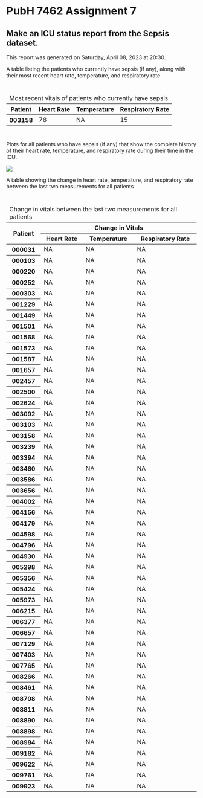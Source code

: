PubH 7462 Assignment 7
================

## Make an ICU status report from the Sepsis dataset.

This report was generated on Saturday, April 08, 2023 at 20:30.

A table listing the patients who currently have sepsis (if any), along
with their most recent heart rate, temperature, and respiratory rate

<div id="zhnpcrwrsp" style="padding-left:0px;padding-right:0px;padding-top:10px;padding-bottom:10px;overflow-x:auto;overflow-y:auto;width:auto;height:auto;">
<style>html {
  font-family: -apple-system, BlinkMacSystemFont, 'Segoe UI', Roboto, Oxygen, Ubuntu, Cantarell, 'Helvetica Neue', 'Fira Sans', 'Droid Sans', Arial, sans-serif;
}

#zhnpcrwrsp .gt_table {
  display: table;
  border-collapse: collapse;
  margin-left: auto;
  margin-right: auto;
  color: #333333;
  font-size: 16px;
  font-weight: normal;
  font-style: normal;
  background-color: #FFFFFF;
  width: auto;
  border-top-style: solid;
  border-top-width: 2px;
  border-top-color: #A8A8A8;
  border-right-style: none;
  border-right-width: 2px;
  border-right-color: #D3D3D3;
  border-bottom-style: solid;
  border-bottom-width: 2px;
  border-bottom-color: #A8A8A8;
  border-left-style: none;
  border-left-width: 2px;
  border-left-color: #D3D3D3;
}

#zhnpcrwrsp .gt_heading {
  background-color: #FFFFFF;
  text-align: center;
  border-bottom-color: #FFFFFF;
  border-left-style: none;
  border-left-width: 1px;
  border-left-color: #D3D3D3;
  border-right-style: none;
  border-right-width: 1px;
  border-right-color: #D3D3D3;
}

#zhnpcrwrsp .gt_caption {
  padding-top: 4px;
  padding-bottom: 4px;
}

#zhnpcrwrsp .gt_title {
  color: #333333;
  font-size: 125%;
  font-weight: initial;
  padding-top: 4px;
  padding-bottom: 4px;
  padding-left: 5px;
  padding-right: 5px;
  border-bottom-color: #FFFFFF;
  border-bottom-width: 0;
}

#zhnpcrwrsp .gt_subtitle {
  color: #333333;
  font-size: 85%;
  font-weight: initial;
  padding-top: 0;
  padding-bottom: 6px;
  padding-left: 5px;
  padding-right: 5px;
  border-top-color: #FFFFFF;
  border-top-width: 0;
}

#zhnpcrwrsp .gt_bottom_border {
  border-bottom-style: solid;
  border-bottom-width: 2px;
  border-bottom-color: #D3D3D3;
}

#zhnpcrwrsp .gt_col_headings {
  border-top-style: solid;
  border-top-width: 2px;
  border-top-color: #D3D3D3;
  border-bottom-style: solid;
  border-bottom-width: 2px;
  border-bottom-color: #D3D3D3;
  border-left-style: none;
  border-left-width: 1px;
  border-left-color: #D3D3D3;
  border-right-style: none;
  border-right-width: 1px;
  border-right-color: #D3D3D3;
}

#zhnpcrwrsp .gt_col_heading {
  color: #333333;
  background-color: #FFFFFF;
  font-size: 100%;
  font-weight: normal;
  text-transform: inherit;
  border-left-style: none;
  border-left-width: 1px;
  border-left-color: #D3D3D3;
  border-right-style: none;
  border-right-width: 1px;
  border-right-color: #D3D3D3;
  vertical-align: bottom;
  padding-top: 5px;
  padding-bottom: 6px;
  padding-left: 5px;
  padding-right: 5px;
  overflow-x: hidden;
}

#zhnpcrwrsp .gt_column_spanner_outer {
  color: #333333;
  background-color: #FFFFFF;
  font-size: 100%;
  font-weight: normal;
  text-transform: inherit;
  padding-top: 0;
  padding-bottom: 0;
  padding-left: 4px;
  padding-right: 4px;
}

#zhnpcrwrsp .gt_column_spanner_outer:first-child {
  padding-left: 0;
}

#zhnpcrwrsp .gt_column_spanner_outer:last-child {
  padding-right: 0;
}

#zhnpcrwrsp .gt_column_spanner {
  border-bottom-style: solid;
  border-bottom-width: 2px;
  border-bottom-color: #D3D3D3;
  vertical-align: bottom;
  padding-top: 5px;
  padding-bottom: 5px;
  overflow-x: hidden;
  display: inline-block;
  width: 100%;
}

#zhnpcrwrsp .gt_group_heading {
  padding-top: 8px;
  padding-bottom: 8px;
  padding-left: 5px;
  padding-right: 5px;
  color: #333333;
  background-color: #FFFFFF;
  font-size: 100%;
  font-weight: initial;
  text-transform: inherit;
  border-top-style: solid;
  border-top-width: 2px;
  border-top-color: #D3D3D3;
  border-bottom-style: solid;
  border-bottom-width: 2px;
  border-bottom-color: #D3D3D3;
  border-left-style: none;
  border-left-width: 1px;
  border-left-color: #D3D3D3;
  border-right-style: none;
  border-right-width: 1px;
  border-right-color: #D3D3D3;
  vertical-align: middle;
  text-align: left;
}

#zhnpcrwrsp .gt_empty_group_heading {
  padding: 0.5px;
  color: #333333;
  background-color: #FFFFFF;
  font-size: 100%;
  font-weight: initial;
  border-top-style: solid;
  border-top-width: 2px;
  border-top-color: #D3D3D3;
  border-bottom-style: solid;
  border-bottom-width: 2px;
  border-bottom-color: #D3D3D3;
  vertical-align: middle;
}

#zhnpcrwrsp .gt_from_md > :first-child {
  margin-top: 0;
}

#zhnpcrwrsp .gt_from_md > :last-child {
  margin-bottom: 0;
}

#zhnpcrwrsp .gt_row {
  padding-top: 8px;
  padding-bottom: 8px;
  padding-left: 5px;
  padding-right: 5px;
  margin: 10px;
  border-top-style: solid;
  border-top-width: 1px;
  border-top-color: #D3D3D3;
  border-left-style: none;
  border-left-width: 1px;
  border-left-color: #D3D3D3;
  border-right-style: none;
  border-right-width: 1px;
  border-right-color: #D3D3D3;
  vertical-align: middle;
  overflow-x: hidden;
}

#zhnpcrwrsp .gt_stub {
  color: #333333;
  background-color: #FFFFFF;
  font-size: 100%;
  font-weight: initial;
  text-transform: inherit;
  border-right-style: solid;
  border-right-width: 2px;
  border-right-color: #D3D3D3;
  padding-left: 5px;
  padding-right: 5px;
}

#zhnpcrwrsp .gt_stub_row_group {
  color: #333333;
  background-color: #FFFFFF;
  font-size: 100%;
  font-weight: initial;
  text-transform: inherit;
  border-right-style: solid;
  border-right-width: 2px;
  border-right-color: #D3D3D3;
  padding-left: 5px;
  padding-right: 5px;
  vertical-align: top;
}

#zhnpcrwrsp .gt_row_group_first td {
  border-top-width: 2px;
}

#zhnpcrwrsp .gt_summary_row {
  color: #333333;
  background-color: #FFFFFF;
  text-transform: inherit;
  padding-top: 8px;
  padding-bottom: 8px;
  padding-left: 5px;
  padding-right: 5px;
}

#zhnpcrwrsp .gt_first_summary_row {
  border-top-style: solid;
  border-top-color: #D3D3D3;
}

#zhnpcrwrsp .gt_first_summary_row.thick {
  border-top-width: 2px;
}

#zhnpcrwrsp .gt_last_summary_row {
  padding-top: 8px;
  padding-bottom: 8px;
  padding-left: 5px;
  padding-right: 5px;
  border-bottom-style: solid;
  border-bottom-width: 2px;
  border-bottom-color: #D3D3D3;
}

#zhnpcrwrsp .gt_grand_summary_row {
  color: #333333;
  background-color: #FFFFFF;
  text-transform: inherit;
  padding-top: 8px;
  padding-bottom: 8px;
  padding-left: 5px;
  padding-right: 5px;
}

#zhnpcrwrsp .gt_first_grand_summary_row {
  padding-top: 8px;
  padding-bottom: 8px;
  padding-left: 5px;
  padding-right: 5px;
  border-top-style: double;
  border-top-width: 6px;
  border-top-color: #D3D3D3;
}

#zhnpcrwrsp .gt_striped {
  background-color: rgba(128, 128, 128, 0.05);
}

#zhnpcrwrsp .gt_table_body {
  border-top-style: solid;
  border-top-width: 2px;
  border-top-color: #D3D3D3;
  border-bottom-style: solid;
  border-bottom-width: 2px;
  border-bottom-color: #D3D3D3;
}

#zhnpcrwrsp .gt_footnotes {
  color: #333333;
  background-color: #FFFFFF;
  border-bottom-style: none;
  border-bottom-width: 2px;
  border-bottom-color: #D3D3D3;
  border-left-style: none;
  border-left-width: 2px;
  border-left-color: #D3D3D3;
  border-right-style: none;
  border-right-width: 2px;
  border-right-color: #D3D3D3;
}

#zhnpcrwrsp .gt_footnote {
  margin: 0px;
  font-size: 90%;
  padding-left: 4px;
  padding-right: 4px;
  padding-left: 5px;
  padding-right: 5px;
}

#zhnpcrwrsp .gt_sourcenotes {
  color: #333333;
  background-color: #FFFFFF;
  border-bottom-style: none;
  border-bottom-width: 2px;
  border-bottom-color: #D3D3D3;
  border-left-style: none;
  border-left-width: 2px;
  border-left-color: #D3D3D3;
  border-right-style: none;
  border-right-width: 2px;
  border-right-color: #D3D3D3;
}

#zhnpcrwrsp .gt_sourcenote {
  font-size: 90%;
  padding-top: 4px;
  padding-bottom: 4px;
  padding-left: 5px;
  padding-right: 5px;
}

#zhnpcrwrsp .gt_left {
  text-align: left;
}

#zhnpcrwrsp .gt_center {
  text-align: center;
}

#zhnpcrwrsp .gt_right {
  text-align: right;
  font-variant-numeric: tabular-nums;
}

#zhnpcrwrsp .gt_font_normal {
  font-weight: normal;
}

#zhnpcrwrsp .gt_font_bold {
  font-weight: bold;
}

#zhnpcrwrsp .gt_font_italic {
  font-style: italic;
}

#zhnpcrwrsp .gt_super {
  font-size: 65%;
}

#zhnpcrwrsp .gt_footnote_marks {
  font-style: italic;
  font-weight: normal;
  font-size: 75%;
  vertical-align: 0.4em;
}

#zhnpcrwrsp .gt_asterisk {
  font-size: 100%;
  vertical-align: 0;
}

#zhnpcrwrsp .gt_indent_1 {
  text-indent: 5px;
}

#zhnpcrwrsp .gt_indent_2 {
  text-indent: 10px;
}

#zhnpcrwrsp .gt_indent_3 {
  text-indent: 15px;
}

#zhnpcrwrsp .gt_indent_4 {
  text-indent: 20px;
}

#zhnpcrwrsp .gt_indent_5 {
  text-indent: 25px;
}
</style>
<table class="gt_table">
  <thead class="gt_header">
    <tr>
      <td colspan="4" class="gt_heading gt_title gt_font_normal gt_bottom_border" style>Most recent vitals of patients who currently have sepsis</td>
    </tr>
    
  </thead>
  <thead class="gt_col_headings">
    <tr>
      <th class="gt_col_heading gt_columns_bottom_border gt_left" rowspan="1" colspan="1" scope="col" id="Patient">Patient</th>
      <th class="gt_col_heading gt_columns_bottom_border gt_right" rowspan="1" colspan="1" scope="col" id="Heart Rate">Heart Rate</th>
      <th class="gt_col_heading gt_columns_bottom_border gt_right" rowspan="1" colspan="1" scope="col" id="Temperature">Temperature</th>
      <th class="gt_col_heading gt_columns_bottom_border gt_right" rowspan="1" colspan="1" scope="col" id="Respiratory Rate">Respiratory Rate</th>
    </tr>
  </thead>
  <tbody class="gt_table_body">
    <tr><th id="stub_1_1" scope="row" class="gt_row gt_right gt_stub">003158</th>
<td headers="stub_1_1 HR" class="gt_row gt_right">78</td>
<td headers="stub_1_1 Temp" class="gt_row gt_right">NA</td>
<td headers="stub_1_1 Resp" class="gt_row gt_right">15</td></tr>
  </tbody>
  
  
</table>
</div>

Plots for all patients who have sepsis (if any) that show the complete
history of their heart rate, temperature, and respiratory rate during
their time in the ICU.

![](README_files/figure-commonmark/unnamed-chunk-4-1.png)

A table showing the change in heart rate, temperature, and respiratory
rate between the last two measurements for all patients

<div id="hikalrqwod" style="padding-left:0px;padding-right:0px;padding-top:10px;padding-bottom:10px;overflow-x:auto;overflow-y:auto;width:auto;height:auto;">
<style>html {
  font-family: -apple-system, BlinkMacSystemFont, 'Segoe UI', Roboto, Oxygen, Ubuntu, Cantarell, 'Helvetica Neue', 'Fira Sans', 'Droid Sans', Arial, sans-serif;
}

#hikalrqwod .gt_table {
  display: table;
  border-collapse: collapse;
  margin-left: auto;
  margin-right: auto;
  color: #333333;
  font-size: 16px;
  font-weight: normal;
  font-style: normal;
  background-color: #FFFFFF;
  width: auto;
  border-top-style: solid;
  border-top-width: 2px;
  border-top-color: #A8A8A8;
  border-right-style: none;
  border-right-width: 2px;
  border-right-color: #D3D3D3;
  border-bottom-style: solid;
  border-bottom-width: 2px;
  border-bottom-color: #A8A8A8;
  border-left-style: none;
  border-left-width: 2px;
  border-left-color: #D3D3D3;
}

#hikalrqwod .gt_heading {
  background-color: #FFFFFF;
  text-align: center;
  border-bottom-color: #FFFFFF;
  border-left-style: none;
  border-left-width: 1px;
  border-left-color: #D3D3D3;
  border-right-style: none;
  border-right-width: 1px;
  border-right-color: #D3D3D3;
}

#hikalrqwod .gt_caption {
  padding-top: 4px;
  padding-bottom: 4px;
}

#hikalrqwod .gt_title {
  color: #333333;
  font-size: 125%;
  font-weight: initial;
  padding-top: 4px;
  padding-bottom: 4px;
  padding-left: 5px;
  padding-right: 5px;
  border-bottom-color: #FFFFFF;
  border-bottom-width: 0;
}

#hikalrqwod .gt_subtitle {
  color: #333333;
  font-size: 85%;
  font-weight: initial;
  padding-top: 0;
  padding-bottom: 6px;
  padding-left: 5px;
  padding-right: 5px;
  border-top-color: #FFFFFF;
  border-top-width: 0;
}

#hikalrqwod .gt_bottom_border {
  border-bottom-style: solid;
  border-bottom-width: 2px;
  border-bottom-color: #D3D3D3;
}

#hikalrqwod .gt_col_headings {
  border-top-style: solid;
  border-top-width: 2px;
  border-top-color: #D3D3D3;
  border-bottom-style: solid;
  border-bottom-width: 2px;
  border-bottom-color: #D3D3D3;
  border-left-style: none;
  border-left-width: 1px;
  border-left-color: #D3D3D3;
  border-right-style: none;
  border-right-width: 1px;
  border-right-color: #D3D3D3;
}

#hikalrqwod .gt_col_heading {
  color: #333333;
  background-color: #FFFFFF;
  font-size: 100%;
  font-weight: normal;
  text-transform: inherit;
  border-left-style: none;
  border-left-width: 1px;
  border-left-color: #D3D3D3;
  border-right-style: none;
  border-right-width: 1px;
  border-right-color: #D3D3D3;
  vertical-align: bottom;
  padding-top: 5px;
  padding-bottom: 6px;
  padding-left: 5px;
  padding-right: 5px;
  overflow-x: hidden;
}

#hikalrqwod .gt_column_spanner_outer {
  color: #333333;
  background-color: #FFFFFF;
  font-size: 100%;
  font-weight: normal;
  text-transform: inherit;
  padding-top: 0;
  padding-bottom: 0;
  padding-left: 4px;
  padding-right: 4px;
}

#hikalrqwod .gt_column_spanner_outer:first-child {
  padding-left: 0;
}

#hikalrqwod .gt_column_spanner_outer:last-child {
  padding-right: 0;
}

#hikalrqwod .gt_column_spanner {
  border-bottom-style: solid;
  border-bottom-width: 2px;
  border-bottom-color: #D3D3D3;
  vertical-align: bottom;
  padding-top: 5px;
  padding-bottom: 5px;
  overflow-x: hidden;
  display: inline-block;
  width: 100%;
}

#hikalrqwod .gt_group_heading {
  padding-top: 8px;
  padding-bottom: 8px;
  padding-left: 5px;
  padding-right: 5px;
  color: #333333;
  background-color: #FFFFFF;
  font-size: 100%;
  font-weight: initial;
  text-transform: inherit;
  border-top-style: solid;
  border-top-width: 2px;
  border-top-color: #D3D3D3;
  border-bottom-style: solid;
  border-bottom-width: 2px;
  border-bottom-color: #D3D3D3;
  border-left-style: none;
  border-left-width: 1px;
  border-left-color: #D3D3D3;
  border-right-style: none;
  border-right-width: 1px;
  border-right-color: #D3D3D3;
  vertical-align: middle;
  text-align: left;
}

#hikalrqwod .gt_empty_group_heading {
  padding: 0.5px;
  color: #333333;
  background-color: #FFFFFF;
  font-size: 100%;
  font-weight: initial;
  border-top-style: solid;
  border-top-width: 2px;
  border-top-color: #D3D3D3;
  border-bottom-style: solid;
  border-bottom-width: 2px;
  border-bottom-color: #D3D3D3;
  vertical-align: middle;
}

#hikalrqwod .gt_from_md > :first-child {
  margin-top: 0;
}

#hikalrqwod .gt_from_md > :last-child {
  margin-bottom: 0;
}

#hikalrqwod .gt_row {
  padding-top: 8px;
  padding-bottom: 8px;
  padding-left: 5px;
  padding-right: 5px;
  margin: 10px;
  border-top-style: solid;
  border-top-width: 1px;
  border-top-color: #D3D3D3;
  border-left-style: none;
  border-left-width: 1px;
  border-left-color: #D3D3D3;
  border-right-style: none;
  border-right-width: 1px;
  border-right-color: #D3D3D3;
  vertical-align: middle;
  overflow-x: hidden;
}

#hikalrqwod .gt_stub {
  color: #333333;
  background-color: #FFFFFF;
  font-size: 100%;
  font-weight: initial;
  text-transform: inherit;
  border-right-style: solid;
  border-right-width: 2px;
  border-right-color: #D3D3D3;
  padding-left: 5px;
  padding-right: 5px;
}

#hikalrqwod .gt_stub_row_group {
  color: #333333;
  background-color: #FFFFFF;
  font-size: 100%;
  font-weight: initial;
  text-transform: inherit;
  border-right-style: solid;
  border-right-width: 2px;
  border-right-color: #D3D3D3;
  padding-left: 5px;
  padding-right: 5px;
  vertical-align: top;
}

#hikalrqwod .gt_row_group_first td {
  border-top-width: 2px;
}

#hikalrqwod .gt_summary_row {
  color: #333333;
  background-color: #FFFFFF;
  text-transform: inherit;
  padding-top: 8px;
  padding-bottom: 8px;
  padding-left: 5px;
  padding-right: 5px;
}

#hikalrqwod .gt_first_summary_row {
  border-top-style: solid;
  border-top-color: #D3D3D3;
}

#hikalrqwod .gt_first_summary_row.thick {
  border-top-width: 2px;
}

#hikalrqwod .gt_last_summary_row {
  padding-top: 8px;
  padding-bottom: 8px;
  padding-left: 5px;
  padding-right: 5px;
  border-bottom-style: solid;
  border-bottom-width: 2px;
  border-bottom-color: #D3D3D3;
}

#hikalrqwod .gt_grand_summary_row {
  color: #333333;
  background-color: #FFFFFF;
  text-transform: inherit;
  padding-top: 8px;
  padding-bottom: 8px;
  padding-left: 5px;
  padding-right: 5px;
}

#hikalrqwod .gt_first_grand_summary_row {
  padding-top: 8px;
  padding-bottom: 8px;
  padding-left: 5px;
  padding-right: 5px;
  border-top-style: double;
  border-top-width: 6px;
  border-top-color: #D3D3D3;
}

#hikalrqwod .gt_striped {
  background-color: rgba(128, 128, 128, 0.05);
}

#hikalrqwod .gt_table_body {
  border-top-style: solid;
  border-top-width: 2px;
  border-top-color: #D3D3D3;
  border-bottom-style: solid;
  border-bottom-width: 2px;
  border-bottom-color: #D3D3D3;
}

#hikalrqwod .gt_footnotes {
  color: #333333;
  background-color: #FFFFFF;
  border-bottom-style: none;
  border-bottom-width: 2px;
  border-bottom-color: #D3D3D3;
  border-left-style: none;
  border-left-width: 2px;
  border-left-color: #D3D3D3;
  border-right-style: none;
  border-right-width: 2px;
  border-right-color: #D3D3D3;
}

#hikalrqwod .gt_footnote {
  margin: 0px;
  font-size: 90%;
  padding-left: 4px;
  padding-right: 4px;
  padding-left: 5px;
  padding-right: 5px;
}

#hikalrqwod .gt_sourcenotes {
  color: #333333;
  background-color: #FFFFFF;
  border-bottom-style: none;
  border-bottom-width: 2px;
  border-bottom-color: #D3D3D3;
  border-left-style: none;
  border-left-width: 2px;
  border-left-color: #D3D3D3;
  border-right-style: none;
  border-right-width: 2px;
  border-right-color: #D3D3D3;
}

#hikalrqwod .gt_sourcenote {
  font-size: 90%;
  padding-top: 4px;
  padding-bottom: 4px;
  padding-left: 5px;
  padding-right: 5px;
}

#hikalrqwod .gt_left {
  text-align: left;
}

#hikalrqwod .gt_center {
  text-align: center;
}

#hikalrqwod .gt_right {
  text-align: right;
  font-variant-numeric: tabular-nums;
}

#hikalrqwod .gt_font_normal {
  font-weight: normal;
}

#hikalrqwod .gt_font_bold {
  font-weight: bold;
}

#hikalrqwod .gt_font_italic {
  font-style: italic;
}

#hikalrqwod .gt_super {
  font-size: 65%;
}

#hikalrqwod .gt_footnote_marks {
  font-style: italic;
  font-weight: normal;
  font-size: 75%;
  vertical-align: 0.4em;
}

#hikalrqwod .gt_asterisk {
  font-size: 100%;
  vertical-align: 0;
}

#hikalrqwod .gt_indent_1 {
  text-indent: 5px;
}

#hikalrqwod .gt_indent_2 {
  text-indent: 10px;
}

#hikalrqwod .gt_indent_3 {
  text-indent: 15px;
}

#hikalrqwod .gt_indent_4 {
  text-indent: 20px;
}

#hikalrqwod .gt_indent_5 {
  text-indent: 25px;
}
</style>
<table class="gt_table">
  <thead class="gt_header">
    <tr>
      <td colspan="4" class="gt_heading gt_title gt_font_normal gt_bottom_border" style>Change in vitals between the last two measurements for all patients</td>
    </tr>
    
  </thead>
  <thead class="gt_col_headings">
    <tr>
      <th class="gt_col_heading gt_columns_bottom_border gt_left" rowspan="2" colspan="1" scope="col" id="Patient">Patient</th>
      <th class="gt_center gt_columns_top_border gt_column_spanner_outer" rowspan="1" colspan="3" scope="colgroup" id="Change in Vitals">
        <span class="gt_column_spanner">Change in Vitals</span>
      </th>
    </tr>
    <tr>
      <th class="gt_col_heading gt_columns_bottom_border gt_right" rowspan="1" colspan="1" scope="col" id="Heart Rate">Heart Rate</th>
      <th class="gt_col_heading gt_columns_bottom_border gt_right" rowspan="1" colspan="1" scope="col" id="Temperature">Temperature</th>
      <th class="gt_col_heading gt_columns_bottom_border gt_right" rowspan="1" colspan="1" scope="col" id="Respiratory Rate">Respiratory Rate</th>
    </tr>
  </thead>
  <tbody class="gt_table_body">
    <tr><th id="stub_1_1" scope="row" class="gt_row gt_right gt_stub">000031</th>
<td headers="stub_1_1 HR_diff" class="gt_row gt_right">NA</td>
<td headers="stub_1_1 Temp_diff" class="gt_row gt_right">NA</td>
<td headers="stub_1_1 Resp_diff" class="gt_row gt_right">NA</td></tr>
    <tr><th id="stub_1_2" scope="row" class="gt_row gt_right gt_stub">000103</th>
<td headers="stub_1_2 HR_diff" class="gt_row gt_right">NA</td>
<td headers="stub_1_2 Temp_diff" class="gt_row gt_right">NA</td>
<td headers="stub_1_2 Resp_diff" class="gt_row gt_right">NA</td></tr>
    <tr><th id="stub_1_3" scope="row" class="gt_row gt_right gt_stub">000220</th>
<td headers="stub_1_3 HR_diff" class="gt_row gt_right">NA</td>
<td headers="stub_1_3 Temp_diff" class="gt_row gt_right">NA</td>
<td headers="stub_1_3 Resp_diff" class="gt_row gt_right">NA</td></tr>
    <tr><th id="stub_1_4" scope="row" class="gt_row gt_right gt_stub">000252</th>
<td headers="stub_1_4 HR_diff" class="gt_row gt_right">NA</td>
<td headers="stub_1_4 Temp_diff" class="gt_row gt_right">NA</td>
<td headers="stub_1_4 Resp_diff" class="gt_row gt_right">NA</td></tr>
    <tr><th id="stub_1_5" scope="row" class="gt_row gt_right gt_stub">000303</th>
<td headers="stub_1_5 HR_diff" class="gt_row gt_right">NA</td>
<td headers="stub_1_5 Temp_diff" class="gt_row gt_right">NA</td>
<td headers="stub_1_5 Resp_diff" class="gt_row gt_right">NA</td></tr>
    <tr><th id="stub_1_6" scope="row" class="gt_row gt_right gt_stub">001229</th>
<td headers="stub_1_6 HR_diff" class="gt_row gt_right">NA</td>
<td headers="stub_1_6 Temp_diff" class="gt_row gt_right">NA</td>
<td headers="stub_1_6 Resp_diff" class="gt_row gt_right">NA</td></tr>
    <tr><th id="stub_1_7" scope="row" class="gt_row gt_right gt_stub">001449</th>
<td headers="stub_1_7 HR_diff" class="gt_row gt_right">NA</td>
<td headers="stub_1_7 Temp_diff" class="gt_row gt_right">NA</td>
<td headers="stub_1_7 Resp_diff" class="gt_row gt_right">NA</td></tr>
    <tr><th id="stub_1_8" scope="row" class="gt_row gt_right gt_stub">001501</th>
<td headers="stub_1_8 HR_diff" class="gt_row gt_right">NA</td>
<td headers="stub_1_8 Temp_diff" class="gt_row gt_right">NA</td>
<td headers="stub_1_8 Resp_diff" class="gt_row gt_right">NA</td></tr>
    <tr><th id="stub_1_9" scope="row" class="gt_row gt_right gt_stub">001568</th>
<td headers="stub_1_9 HR_diff" class="gt_row gt_right">NA</td>
<td headers="stub_1_9 Temp_diff" class="gt_row gt_right">NA</td>
<td headers="stub_1_9 Resp_diff" class="gt_row gt_right">NA</td></tr>
    <tr><th id="stub_1_10" scope="row" class="gt_row gt_right gt_stub">001573</th>
<td headers="stub_1_10 HR_diff" class="gt_row gt_right">NA</td>
<td headers="stub_1_10 Temp_diff" class="gt_row gt_right">NA</td>
<td headers="stub_1_10 Resp_diff" class="gt_row gt_right">NA</td></tr>
    <tr><th id="stub_1_11" scope="row" class="gt_row gt_right gt_stub">001587</th>
<td headers="stub_1_11 HR_diff" class="gt_row gt_right">NA</td>
<td headers="stub_1_11 Temp_diff" class="gt_row gt_right">NA</td>
<td headers="stub_1_11 Resp_diff" class="gt_row gt_right">NA</td></tr>
    <tr><th id="stub_1_12" scope="row" class="gt_row gt_right gt_stub">001657</th>
<td headers="stub_1_12 HR_diff" class="gt_row gt_right">NA</td>
<td headers="stub_1_12 Temp_diff" class="gt_row gt_right">NA</td>
<td headers="stub_1_12 Resp_diff" class="gt_row gt_right">NA</td></tr>
    <tr><th id="stub_1_13" scope="row" class="gt_row gt_right gt_stub">002457</th>
<td headers="stub_1_13 HR_diff" class="gt_row gt_right">NA</td>
<td headers="stub_1_13 Temp_diff" class="gt_row gt_right">NA</td>
<td headers="stub_1_13 Resp_diff" class="gt_row gt_right">NA</td></tr>
    <tr><th id="stub_1_14" scope="row" class="gt_row gt_right gt_stub">002500</th>
<td headers="stub_1_14 HR_diff" class="gt_row gt_right">NA</td>
<td headers="stub_1_14 Temp_diff" class="gt_row gt_right">NA</td>
<td headers="stub_1_14 Resp_diff" class="gt_row gt_right">NA</td></tr>
    <tr><th id="stub_1_15" scope="row" class="gt_row gt_right gt_stub">002624</th>
<td headers="stub_1_15 HR_diff" class="gt_row gt_right">NA</td>
<td headers="stub_1_15 Temp_diff" class="gt_row gt_right">NA</td>
<td headers="stub_1_15 Resp_diff" class="gt_row gt_right">NA</td></tr>
    <tr><th id="stub_1_16" scope="row" class="gt_row gt_right gt_stub">003092</th>
<td headers="stub_1_16 HR_diff" class="gt_row gt_right">NA</td>
<td headers="stub_1_16 Temp_diff" class="gt_row gt_right">NA</td>
<td headers="stub_1_16 Resp_diff" class="gt_row gt_right">NA</td></tr>
    <tr><th id="stub_1_17" scope="row" class="gt_row gt_right gt_stub">003103</th>
<td headers="stub_1_17 HR_diff" class="gt_row gt_right">NA</td>
<td headers="stub_1_17 Temp_diff" class="gt_row gt_right">NA</td>
<td headers="stub_1_17 Resp_diff" class="gt_row gt_right">NA</td></tr>
    <tr><th id="stub_1_18" scope="row" class="gt_row gt_right gt_stub">003158</th>
<td headers="stub_1_18 HR_diff" class="gt_row gt_right">NA</td>
<td headers="stub_1_18 Temp_diff" class="gt_row gt_right">NA</td>
<td headers="stub_1_18 Resp_diff" class="gt_row gt_right">NA</td></tr>
    <tr><th id="stub_1_19" scope="row" class="gt_row gt_right gt_stub">003239</th>
<td headers="stub_1_19 HR_diff" class="gt_row gt_right">NA</td>
<td headers="stub_1_19 Temp_diff" class="gt_row gt_right">NA</td>
<td headers="stub_1_19 Resp_diff" class="gt_row gt_right">NA</td></tr>
    <tr><th id="stub_1_20" scope="row" class="gt_row gt_right gt_stub">003394</th>
<td headers="stub_1_20 HR_diff" class="gt_row gt_right">NA</td>
<td headers="stub_1_20 Temp_diff" class="gt_row gt_right">NA</td>
<td headers="stub_1_20 Resp_diff" class="gt_row gt_right">NA</td></tr>
    <tr><th id="stub_1_21" scope="row" class="gt_row gt_right gt_stub">003460</th>
<td headers="stub_1_21 HR_diff" class="gt_row gt_right">NA</td>
<td headers="stub_1_21 Temp_diff" class="gt_row gt_right">NA</td>
<td headers="stub_1_21 Resp_diff" class="gt_row gt_right">NA</td></tr>
    <tr><th id="stub_1_22" scope="row" class="gt_row gt_right gt_stub">003586</th>
<td headers="stub_1_22 HR_diff" class="gt_row gt_right">NA</td>
<td headers="stub_1_22 Temp_diff" class="gt_row gt_right">NA</td>
<td headers="stub_1_22 Resp_diff" class="gt_row gt_right">NA</td></tr>
    <tr><th id="stub_1_23" scope="row" class="gt_row gt_right gt_stub">003656</th>
<td headers="stub_1_23 HR_diff" class="gt_row gt_right">NA</td>
<td headers="stub_1_23 Temp_diff" class="gt_row gt_right">NA</td>
<td headers="stub_1_23 Resp_diff" class="gt_row gt_right">NA</td></tr>
    <tr><th id="stub_1_24" scope="row" class="gt_row gt_right gt_stub">004002</th>
<td headers="stub_1_24 HR_diff" class="gt_row gt_right">NA</td>
<td headers="stub_1_24 Temp_diff" class="gt_row gt_right">NA</td>
<td headers="stub_1_24 Resp_diff" class="gt_row gt_right">NA</td></tr>
    <tr><th id="stub_1_25" scope="row" class="gt_row gt_right gt_stub">004156</th>
<td headers="stub_1_25 HR_diff" class="gt_row gt_right">NA</td>
<td headers="stub_1_25 Temp_diff" class="gt_row gt_right">NA</td>
<td headers="stub_1_25 Resp_diff" class="gt_row gt_right">NA</td></tr>
    <tr><th id="stub_1_26" scope="row" class="gt_row gt_right gt_stub">004179</th>
<td headers="stub_1_26 HR_diff" class="gt_row gt_right">NA</td>
<td headers="stub_1_26 Temp_diff" class="gt_row gt_right">NA</td>
<td headers="stub_1_26 Resp_diff" class="gt_row gt_right">NA</td></tr>
    <tr><th id="stub_1_27" scope="row" class="gt_row gt_right gt_stub">004598</th>
<td headers="stub_1_27 HR_diff" class="gt_row gt_right">NA</td>
<td headers="stub_1_27 Temp_diff" class="gt_row gt_right">NA</td>
<td headers="stub_1_27 Resp_diff" class="gt_row gt_right">NA</td></tr>
    <tr><th id="stub_1_28" scope="row" class="gt_row gt_right gt_stub">004796</th>
<td headers="stub_1_28 HR_diff" class="gt_row gt_right">NA</td>
<td headers="stub_1_28 Temp_diff" class="gt_row gt_right">NA</td>
<td headers="stub_1_28 Resp_diff" class="gt_row gt_right">NA</td></tr>
    <tr><th id="stub_1_29" scope="row" class="gt_row gt_right gt_stub">004930</th>
<td headers="stub_1_29 HR_diff" class="gt_row gt_right">NA</td>
<td headers="stub_1_29 Temp_diff" class="gt_row gt_right">NA</td>
<td headers="stub_1_29 Resp_diff" class="gt_row gt_right">NA</td></tr>
    <tr><th id="stub_1_30" scope="row" class="gt_row gt_right gt_stub">005298</th>
<td headers="stub_1_30 HR_diff" class="gt_row gt_right">NA</td>
<td headers="stub_1_30 Temp_diff" class="gt_row gt_right">NA</td>
<td headers="stub_1_30 Resp_diff" class="gt_row gt_right">NA</td></tr>
    <tr><th id="stub_1_31" scope="row" class="gt_row gt_right gt_stub">005356</th>
<td headers="stub_1_31 HR_diff" class="gt_row gt_right">NA</td>
<td headers="stub_1_31 Temp_diff" class="gt_row gt_right">NA</td>
<td headers="stub_1_31 Resp_diff" class="gt_row gt_right">NA</td></tr>
    <tr><th id="stub_1_32" scope="row" class="gt_row gt_right gt_stub">005424</th>
<td headers="stub_1_32 HR_diff" class="gt_row gt_right">NA</td>
<td headers="stub_1_32 Temp_diff" class="gt_row gt_right">NA</td>
<td headers="stub_1_32 Resp_diff" class="gt_row gt_right">NA</td></tr>
    <tr><th id="stub_1_33" scope="row" class="gt_row gt_right gt_stub">005973</th>
<td headers="stub_1_33 HR_diff" class="gt_row gt_right">NA</td>
<td headers="stub_1_33 Temp_diff" class="gt_row gt_right">NA</td>
<td headers="stub_1_33 Resp_diff" class="gt_row gt_right">NA</td></tr>
    <tr><th id="stub_1_34" scope="row" class="gt_row gt_right gt_stub">006215</th>
<td headers="stub_1_34 HR_diff" class="gt_row gt_right">NA</td>
<td headers="stub_1_34 Temp_diff" class="gt_row gt_right">NA</td>
<td headers="stub_1_34 Resp_diff" class="gt_row gt_right">NA</td></tr>
    <tr><th id="stub_1_35" scope="row" class="gt_row gt_right gt_stub">006377</th>
<td headers="stub_1_35 HR_diff" class="gt_row gt_right">NA</td>
<td headers="stub_1_35 Temp_diff" class="gt_row gt_right">NA</td>
<td headers="stub_1_35 Resp_diff" class="gt_row gt_right">NA</td></tr>
    <tr><th id="stub_1_36" scope="row" class="gt_row gt_right gt_stub">006657</th>
<td headers="stub_1_36 HR_diff" class="gt_row gt_right">NA</td>
<td headers="stub_1_36 Temp_diff" class="gt_row gt_right">NA</td>
<td headers="stub_1_36 Resp_diff" class="gt_row gt_right">NA</td></tr>
    <tr><th id="stub_1_37" scope="row" class="gt_row gt_right gt_stub">007129</th>
<td headers="stub_1_37 HR_diff" class="gt_row gt_right">NA</td>
<td headers="stub_1_37 Temp_diff" class="gt_row gt_right">NA</td>
<td headers="stub_1_37 Resp_diff" class="gt_row gt_right">NA</td></tr>
    <tr><th id="stub_1_38" scope="row" class="gt_row gt_right gt_stub">007403</th>
<td headers="stub_1_38 HR_diff" class="gt_row gt_right">NA</td>
<td headers="stub_1_38 Temp_diff" class="gt_row gt_right">NA</td>
<td headers="stub_1_38 Resp_diff" class="gt_row gt_right">NA</td></tr>
    <tr><th id="stub_1_39" scope="row" class="gt_row gt_right gt_stub">007765</th>
<td headers="stub_1_39 HR_diff" class="gt_row gt_right">NA</td>
<td headers="stub_1_39 Temp_diff" class="gt_row gt_right">NA</td>
<td headers="stub_1_39 Resp_diff" class="gt_row gt_right">NA</td></tr>
    <tr><th id="stub_1_40" scope="row" class="gt_row gt_right gt_stub">008266</th>
<td headers="stub_1_40 HR_diff" class="gt_row gt_right">NA</td>
<td headers="stub_1_40 Temp_diff" class="gt_row gt_right">NA</td>
<td headers="stub_1_40 Resp_diff" class="gt_row gt_right">NA</td></tr>
    <tr><th id="stub_1_41" scope="row" class="gt_row gt_right gt_stub">008461</th>
<td headers="stub_1_41 HR_diff" class="gt_row gt_right">NA</td>
<td headers="stub_1_41 Temp_diff" class="gt_row gt_right">NA</td>
<td headers="stub_1_41 Resp_diff" class="gt_row gt_right">NA</td></tr>
    <tr><th id="stub_1_42" scope="row" class="gt_row gt_right gt_stub">008708</th>
<td headers="stub_1_42 HR_diff" class="gt_row gt_right">NA</td>
<td headers="stub_1_42 Temp_diff" class="gt_row gt_right">NA</td>
<td headers="stub_1_42 Resp_diff" class="gt_row gt_right">NA</td></tr>
    <tr><th id="stub_1_43" scope="row" class="gt_row gt_right gt_stub">008811</th>
<td headers="stub_1_43 HR_diff" class="gt_row gt_right">NA</td>
<td headers="stub_1_43 Temp_diff" class="gt_row gt_right">NA</td>
<td headers="stub_1_43 Resp_diff" class="gt_row gt_right">NA</td></tr>
    <tr><th id="stub_1_44" scope="row" class="gt_row gt_right gt_stub">008890</th>
<td headers="stub_1_44 HR_diff" class="gt_row gt_right">NA</td>
<td headers="stub_1_44 Temp_diff" class="gt_row gt_right">NA</td>
<td headers="stub_1_44 Resp_diff" class="gt_row gt_right">NA</td></tr>
    <tr><th id="stub_1_45" scope="row" class="gt_row gt_right gt_stub">008898</th>
<td headers="stub_1_45 HR_diff" class="gt_row gt_right">NA</td>
<td headers="stub_1_45 Temp_diff" class="gt_row gt_right">NA</td>
<td headers="stub_1_45 Resp_diff" class="gt_row gt_right">NA</td></tr>
    <tr><th id="stub_1_46" scope="row" class="gt_row gt_right gt_stub">008984</th>
<td headers="stub_1_46 HR_diff" class="gt_row gt_right">NA</td>
<td headers="stub_1_46 Temp_diff" class="gt_row gt_right">NA</td>
<td headers="stub_1_46 Resp_diff" class="gt_row gt_right">NA</td></tr>
    <tr><th id="stub_1_47" scope="row" class="gt_row gt_right gt_stub">009182</th>
<td headers="stub_1_47 HR_diff" class="gt_row gt_right">NA</td>
<td headers="stub_1_47 Temp_diff" class="gt_row gt_right">NA</td>
<td headers="stub_1_47 Resp_diff" class="gt_row gt_right">NA</td></tr>
    <tr><th id="stub_1_48" scope="row" class="gt_row gt_right gt_stub">009622</th>
<td headers="stub_1_48 HR_diff" class="gt_row gt_right">NA</td>
<td headers="stub_1_48 Temp_diff" class="gt_row gt_right">NA</td>
<td headers="stub_1_48 Resp_diff" class="gt_row gt_right">NA</td></tr>
    <tr><th id="stub_1_49" scope="row" class="gt_row gt_right gt_stub">009761</th>
<td headers="stub_1_49 HR_diff" class="gt_row gt_right">NA</td>
<td headers="stub_1_49 Temp_diff" class="gt_row gt_right">NA</td>
<td headers="stub_1_49 Resp_diff" class="gt_row gt_right">NA</td></tr>
    <tr><th id="stub_1_50" scope="row" class="gt_row gt_right gt_stub">009923</th>
<td headers="stub_1_50 HR_diff" class="gt_row gt_right">NA</td>
<td headers="stub_1_50 Temp_diff" class="gt_row gt_right">NA</td>
<td headers="stub_1_50 Resp_diff" class="gt_row gt_right">NA</td></tr>
  </tbody>
  
  
</table>
</div>

